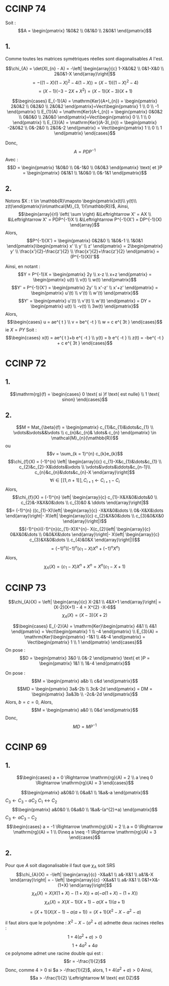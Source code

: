 # CCINP 74
Soit : 
$$A = \begin{pmatrix}
1&0&2 \\
0&1&0 \\
2&0&1
\end{pmatrix}$$

## 1.
Comme toutes les matrices symétriques réelles sont diagonalisables $A$ l'est. 

$$\chi_{A} = \det(XI_{n} - A) = -\left| \begin{array}{c}
1-X&0&2 \\
0&1-X&0 \\
2&0&1-X
\end{array}\right|$$
$$= - ((1-X)(1-X)^{2}-4(1-X)) = (X-1)((1-X)^{2}-4) $$
$$= (X-1) (-3-2X+X^{2})=(X-1)(X-3)(X+1)$$

$$\begin{cases}
E_{-1}(A) = \mathrm{Ker}(A+I_{n}) = \begin{pmatrix}
2&0&2 \\
0&2&0 \\
2&0&2
\end{pmatrix}=Vect\begin{pmatrix}
1 \\
0 \\
-1
\end{pmatrix} \\
E_{1}(A) = \mathrm{Ker}(A-I_{n}) = \begin{pmatrix}
0&0&2 \\
0&0&0 \\
2&0&0
\end{pmatrix}=Vect\begin{pmatrix}
0 \\
1 \\
0
\end{pmatrix} \\
E_{3}(A) = \mathrm{Ker}(A-3I_{n}) = \begin{pmatrix}
-2&0&2 \\
0&-2&0 \\
2&0&-2
\end{pmatrix} = Vect\begin{pmatrix}
1 \\
0 \\
1
\end{pmatrix}
\end{cases}$$

Donc, 
$$A = PDP^{-1}$$
Avec : 
$$D = \begin{pmatrix}
1&0&0 \\
0&-1&0 \\
0&0&3
\end{pmatrix} \text{ et }P = \begin{pmatrix}
0&1&1 \\
1&0&0 \\
0&-1&1
\end{pmatrix}$$


## 2.
Notons $X : t \in \mathbb{R}\mapsto \begin{pmatrix}x(t)\\ y(t)\\ z(t)\end{pmatrix}\in\mathcal{M}_{3, 1}(\mathbb{R})$, 
Ainsi, 
$$\begin{array}{rl}
\left( \sum \right) &\Leftrightarrow X' = AX \\
&\Leftrightarrow X' = PDP^{-1}X \\
&\Leftrightarrow P^{-1}(X') = DP^{-1}(X)
\end{array}$$
Alors, 
$$P^{-1}(X') = \begin{pmatrix}
0&2&0 \\
1&0&-1 \\
1&0&1
\end{pmatrix}\begin{pmatrix}
x' \\
y' \\
z'
\end{pmatrix} = 2\begin{pmatrix}
y' \\
\frac{x'}{2}-\frac{z'}{2}  \\
\frac{x'}{2}+\frac{z'}{2}
\end{pmatrix} = (P^{-1}(X))'$$

Ainsi, en notant : 
$$Y  = P^{-1}X = \begin{pmatrix}
2y \\
x-z \\
x+z
\end{pmatrix} = \begin{pmatrix}
u(t) \\
v(t) \\
w(t)
\end{pmatrix}$$
$$Y' = P^{-1}(X') = \begin{pmatrix}
2y' \\
x'-z' \\
x'+z'
\end{pmatrix} = \begin{pmatrix}
u'(t) \\
v'(t) \\
w'(t)
\end{pmatrix}$$
$$Y' = \begin{pmatrix}
u'(t) \\
v'(t) \\
w'(t)
\end{pmatrix} = DY = \begin{pmatrix}
u(t) \\
-v(t) \\
3w(t)
\end{pmatrix}$$
Alors, 
$$\begin{cases}
u = ae^{ t } \\
v = be^{ -t } \\
w = c e^{ 3t }
\end{cases}$$
ie $X = PY$ 
Soit : 
$$\begin{cases}
x(t) = ae^{ t }+b e^{ -t } \\
y(t) = b e^{ -t } \\
z(t) = -be^{ -t } + c e^{ 3t }
\end{cases}$$

# CCINP 72
## 1.
$$\mathrm{rg}(f) = \begin{cases}
0 \text{ si }f \text{ est nulle} \\
1 \text{ sinon}
\end{cases}$$

## 2.
$$M = Mat_{\beta}(f) = \begin{pmatrix}
c_{1}&c_{1}&\dots&c_{1} \\
\vdots&\vdots&&\vdots \\
c_{n}&c_{n}& \dots& c_{n}
\end{pmatrix} \in \mathcal{M}_{n}(\mathbb{R})$$
ou 
$$v = \sum_{k = 1}^{n} c_{k}e_{k}$$
$$\chi_{f}(X) = (-1)^{n} \left| \begin{array}{c}
c_{1}-X&c_{1}&\dots&c_{1} \\
c_{2}&c_{2}-X&\ddots&\vdots \\
\vdots&\vdots&\ddots&c_{n-1}\\
c_{n}&c_{n}&\dots&c_{n}-X
\end{array}\right|$$
$$\forall i \in [\![1, n+1]\!], C_{i+1} \leftarrow C_{i+1} -C_{i}$$
Alors,
$$\chi_{f}(X) = (-1)^{n} \left| \begin{array}{c}
c_{1}-X&X&0&\dots&0 \\
c_{2}&-X&X&0&\dots \\
c_{3}&0 & \ddots
\end{array}\right|$$
$$= (-1)^{n} ((c_{1}-X)\left| \begin{array}{c}
-X&X&0&\dots \\
0&-X&X&\dots
\end{array}\right|- X\left|  \begin{array}{c}
c_{2}&X&0&\dots \\
c_{3}&0&X&0
\end{array}\right|)$$
$$(-1)^{n}((-1)^{n}(c_{1}-X)X^{n}- X(c_{2}\left| \begin{array}{c}
0&X&0&\dots \\
0&0&X&\dots
\end{array}\right|- X\left| \begin{array}{c}
c_{3}&X&0&\dots \\
c_{4}&0&X
\end{array}\right|))$$
$$= (-1)^{n}((-1)^{n}(c_{1}-X)X^{n}+ (-1)^{n}X^{n})$$
Alors, 
$$\chi_{A}(X) = (c_{1}-X)X^{n}+X^{n} = X^{n}(c_{1}-X+1)$$


# CCINP 73
$$\chi_{A}(X) = \left| \begin{array}{c}
X-2&1 \\
4&X+1
\end{array}\right| = (X-2)(X+1) - 4 = X^{2} -X-6$$
$$\chi_{A}(X) = (X-3)(X+2)$$

$$\begin{cases}
E_{-2}(A) = \mathrm{Ker}\begin{pmatrix}
4&1 \\
4&1
\end{pmatrix} = Vect\begin{pmatrix}
1 \\
-4
\end{pmatrix} \\
E_{3}(A) = \mathrm{Ker}\begin{pmatrix}
-1&1 \\
4&-4
\end{pmatrix} = Vect\begin{pmatrix}
1 \\
1
\end{pmatrix}
\end{cases}$$
On pose : 
$$D = \begin{pmatrix}
3&0 \\
0&-2
\end{pmatrix} \text{ et }P = \begin{pmatrix}
1&1 \\
1&-4
\end{pmatrix}$$

On pose : 
$$M = \begin{pmatrix}
a&b \\
c&d
\end{pmatrix}$$
$$MD = \begin{pmatrix}
3a&-2b \\
3c&-2d
\end{pmatrix} = DM = \begin{pmatrix}
3a&3b \\
-2c&-2d
\end{pmatrix}$$
Alors, $b = c = 0$, 
Alors, 
$$M = \begin{pmatrix}
a&0 \\
0&d
\end{pmatrix}$$
Donc, 
$$MD = MP^{-1}$$







# CCINP 69
## 1.
$$\begin{cases}
a = 0 \Rightarrow \mathrm{rg}(A) = 2 \\
a \neq 0 \Rightarrow \mathrm{rg}(A) = 3
\end{cases}$$

$$\begin{pmatrix}
a&0&0 \\
0&a&1 \\
1&a&-a
\end{pmatrix}$$
$C_{3} \leftarrow C_{3} - aC_{2}$
$C_{1} \leftrightarrow C_{2}$
$$\begin{pmatrix}
a&0&0 \\
0&a&0 \\
1&a&-(a^{2}+a)
\end{pmatrix}$$
$C_{3} \leftarrow aC_{3}-C_{2}$
$$\begin{cases}
a = -1 \Rightarrow \mathrm{rg}(A) = 2 \\
a = 0 \Rightarrow \mathrm{rg}(A) = 1 \\
0\neq a \neq -1 \Rightarrow \mathrm{rg}(A) = 3
\end{cases}$$

## 2.
Pour que $A$ soit diagonalisable il faut que $\chi_{A}$ soit SRS
$$\chi_{A}(X) = -\left| \begin{array}{c}
-X&a&1 \\
a&-X&1 \\
a&1&-X
\end{array}\right| = - \left| \begin{array}{c}
-X&a&1 \\
a&-X&1 \\
0&1+X&-(1+X)
\end{array}\right|$$
$$\chi_{A}(X) = X(X(1+X) -(1+X)) + a(-a(1+X)-(1+X))$$
$$\chi_{A}(X) = X(X-1)(X+1)-a(X+1)(a+1)$$
$$ = (X+1)(X(X-1)-a(a+1))=(X+1)(X^{2}-X-a^{2}-a)$$

il faut alors que le polynôme : $X^{2}-X-(a^{2}+a)$ admette deux racines réelles : 
$$1+4(a^{2}+a)>0$$
$$1+4a^{2}+4a$$
ce polynome admet une racine double qui est : 
$$r = -\frac{1}{2}$$
Donc, comme $4 >0$ si $a > -\frac{1}{2}$, alors, $1+4(a^{2}+a) >0$
Ainsi, 
$$a > -\frac{1}{2} \Leftrightarrow M \text{ est DZ}$$
